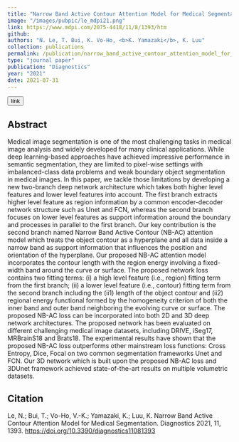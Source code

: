 ```yaml
---
title: "Narrow Band Active Contour Attention Model for Medical Segmentation"
image: "/images/pubpic/le_mdpi21.png"
link: https://www.mdpi.com/2075-4418/11/8/1393/htm
github: 
authors: "N. Le, T. Bui, K. Vo-Ho, <b>K. Yamazaki</b>, K. Luu"
collection: publications
permalink: /publication/narrow_band_active_contour_attention_model_for_medical_segmentation
type: "journal paper"
publication: "Diagnostics"
year: "2021"
date: 2021-07-31
---
```

<button class="btn btn-round btn-sm btn-ghost-blue" onclick="location.href='https://www.mdpi.com/2075-4418/11/8/1393/htm'">link</button>

## Abstract
Medical image segmentation is one of the most challenging tasks in medical image analysis and widely developed for many clinical applications. While deep learning-based approaches have achieved impressive performance in semantic segmentation, they are limited to pixel-wise settings with imbalanced-class data problems and weak boundary object segmentation in medical images. In this paper, we tackle those limitations by developing a new two-branch deep network architecture which takes both higher level features and lower level features into account. The first branch extracts higher level feature as region information by a common encoder-decoder network structure such as Unet and FCN, whereas the second branch focuses on lower level features as support information around the boundary and processes in parallel to the first branch. Our key contribution is the second branch named Narrow Band Active Contour (NB-AC) attention model which treats the object contour as a hyperplane and all data inside a narrow band as support information that influences the position and orientation of the hyperplane. Our proposed NB-AC attention model incorporates the contour length with the region energy involving a fixed-width band around the curve or surface. The proposed network loss contains two fitting terms: (i) a high level feature (i.e., region) fitting term from the first branch; (ii) a lower level feature (i.e., contour) fitting term from the second branch including the (ii1) length of the object contour and (ii2) regional energy functional formed by the homogeneity criterion of both the inner band and outer band neighboring the evolving curve or surface. The proposed NB-AC loss can be incorporated into both 2D and 3D deep network architectures. The proposed network has been evaluated on different challenging medical image datasets, including DRIVE, iSeg17, MRBrainS18 and Brats18. The experimental results have shown that the proposed NB-AC loss outperforms other mainstream loss functions: Cross Entropy, Dice, Focal on two common segmentation frameworks Unet and FCN. Our 3D network which is built upon the proposed NB-AC loss and 3DUnet framework achieved state-of-the-art results on multiple volumetric datasets. 

## Citation
Le, N.; Bui, T.; Vo-Ho, V.-K.; Yamazaki, K.; Luu, K. Narrow Band Active Contour Attention Model for Medical Segmentation. Diagnostics 2021, 11, 1393. https://doi.org/10.3390/diagnostics11081393 
